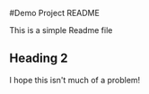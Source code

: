 #Demo Project README

This is a simple Readme file

## Heading 2
I hope this isn't much of a problem!